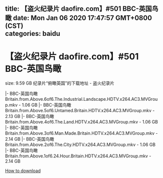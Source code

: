 
title: 【盗火纪录片 daofire.com】#501 BBC-英国鸟瞰
date: Mon Jan 06 2020 17:47:57 GMT+0800 (CST)    
categories: baidu
---

# 【盗火纪录片 daofire.com】#501 BBC-英国鸟瞰
size: 9.59 GB
 纪录片“俯瞰英国”的下载地址 - 盗火纪录片
 
|- BBC-英国鸟瞰Britain.from.Above.6of6.The.Industrial.Landscape.HDTV.x264.AC3.MVGroup.mkv - 1.06 GB
|- BBC-英国鸟瞰Britain.from.Above.5of6.Untamed.Britain.HDTV.x264.AC3.MVGroup.mkv - 2.13 GB
|- BBC-英国鸟瞰Britain.from.Above.4of6.The.Land.HDTV.x264.AC3.MVGroup.mkv - 1.06 GB
|- BBC-英国鸟瞰Britain.from.Above.3of6.Man.Made.Britain.HDTV.x264.AC3.MVGroup.mkv - 2.14 GB
|- BBC-英国鸟瞰Britain.from.Above.2of6.The.City.HDTV.x264.AC3.MVGroup.mkv - 1.06 GB
|- BBC-英国鸟瞰Britain.from.Above.1of6.24.Hour.Britain.HDTV.x264.AC3.MVGroup.mkv - 2.14 GB

[How to download](https://bpcam.bemobtrk.com/go/2ceec3aa-1ca2-46d6-b9ff-aaa5c184517c?jno=1788)